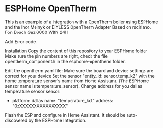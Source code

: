 # ESPHome OpenTherm

This is an example of a integration with a OpenTherm boiler using ESPHome and the Ihor Melnyk or DIYLESS OpenTherm Adapter
Based on rsciriano. Fon Bosch Gaz 6000 WBN 24H

Add Error code.

Installation
Copy the content of this repository to your ESPHome folder
Make sure the pin numbers are right, check the file opentherm_component.h in the esphome-opentherm folder.

Edit the opentherm.yaml file:
Make sure the board and device settings are correct for your device
Set the sensor "entity_id: sensor.temp_k2"  with the home temperature sensor's name from Home Assistant. (The ESPHome sensor name is temperature_sensor).
Change address for you dallas temperature sensor
sensor:
  - platform: dallas
    name: "temperature_kot"
    address: "0xXXXXXXXXXXXXXXXX"

Flash the ESP and configure in Home Assistant. It should be auto-discovered by the ESPHome Integration.

